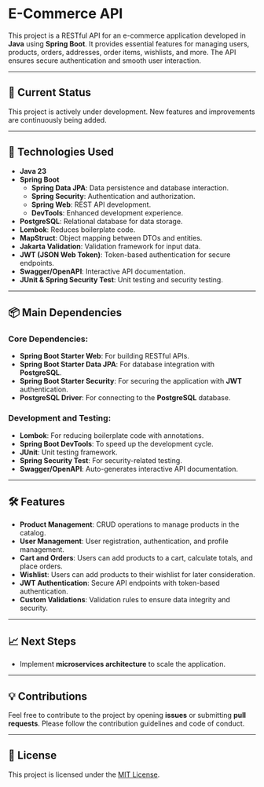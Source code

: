 # E-Commerce API

This project is a RESTful API for an e-commerce application developed in **Java** using **Spring Boot**. It provides
essential features for managing users, products, orders, addresses, order items, wishlists, and more. The API ensures
secure authentication and smooth user interaction.

---

## 📌 Current Status

This project is actively under development. New features and improvements are continuously being added.

---

## 🚀 Technologies Used

- **Java 23**
- **Spring Boot**
    - **Spring Data JPA**: Data persistence and database interaction.
    - **Spring Security**: Authentication and authorization.
    - **Spring Web**: REST API development.
    - **DevTools**: Enhanced development experience.
- **PostgreSQL**: Relational database for data storage.
- **Lombok**: Reduces boilerplate code.
- **MapStruct**: Object mapping between DTOs and entities.
- **Jakarta Validation**: Validation framework for input data.
- **JWT (JSON Web Token)**: Token-based authentication for secure endpoints.
- **Swagger/OpenAPI**: Interactive API documentation.
- **JUnit & Spring Security Test**: Unit testing and security testing.

---

## 📦 Main Dependencies

### Core Dependencies:

- **Spring Boot Starter Web**: For building RESTful APIs.
- **Spring Boot Starter Data JPA**: For database integration with **PostgreSQL**.
- **Spring Boot Starter Security**: For securing the application with **JWT** authentication.
- **PostgreSQL Driver**: For connecting to the **PostgreSQL** database.

### Development and Testing:

- **Lombok**: For reducing boilerplate code with annotations.
- **Spring Boot DevTools**: To speed up the development cycle.
- **JUnit**: Unit testing framework.
- **Spring Security Test**: For security-related testing.
- **Swagger/OpenAPI**: Auto-generates interactive API documentation.

---

## 🛠️ Features

- **Product Management**: CRUD operations to manage products in the catalog.
- **User Management**: User registration, authentication, and profile management.
- **Cart and Orders**: Users can add products to a cart, calculate totals, and place orders.
- **Wishlist**: Users can add products to their wishlist for later consideration.
- **JWT Authentication**: Secure API endpoints with token-based authentication.
- **Custom Validations**: Validation rules to ensure data integrity and security.

---

## 📈 Next Steps

- Implement **microservices architecture** to scale the application.

---

## 💡 Contributions

Feel free to contribute to the project by opening **issues** or submitting **pull requests**. Please follow the
contribution guidelines and code of conduct.

---

## 📄 License

This project is licensed under the [MIT License](LICENSE).

